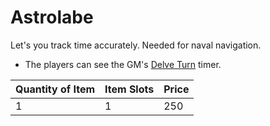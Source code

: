 # Astrolabe

Let's you track time accurately. Needed for naval navigation.

- The players can see the GM's [Delve Turn](../../../../Game%20Procedures/Turn.md#Delve%20Turn) timer.

| Quantity of Item | Item Slots | Price |
| ---------------- | ---------- | ----- |
| 1                | 1          | 250   |
